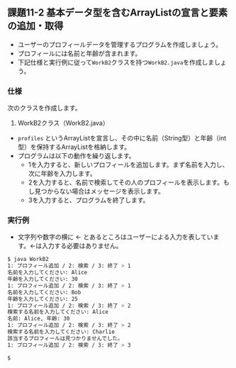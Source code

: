 ## 課題11-2 基本データ型を含むArrayListの宣言と要素の追加・取得

- ユーザーのプロフィールデータを管理するプログラムを作成しましょう。
- プロフィールには名前と年齢が含まれます。
- 下記仕様と実行例に従って`WorkB2`クラスを持つ`WorkB2.java`を作成しましょう。

### 仕様

次のクラスを作成します。

1. WorkB2クラス（WorkB2.java）

- `profiles` というArrayListを宣言し、その中に名前（String型）と年齢（int型）を保持するArrayListを格納します。
- プログラムは以下の動作を繰り返します。
    - 1を入力すると、新しいプロフィールを追加します。まず名前を入力し、次に年齢を入力します。
    - 2を入力すると、名前で検索してその人のプロフィールを表示します。もし見つからない場合はメッセージを表示します。
    - 3を入力すると、プログラムを終了します。

### 実行例

- 文字列や数字の横に <- とあるところはユーザーによる入力を表しています。<-は入力する必要はありません。

```sh
$ java WorkB2
1: プロフィール追加 / 2: 検索 / 3: 終了 > 1
名前を入力してください: Alice
年齢を入力してください: 30
1: プロフィール追加 / 2: 検索 / 3: 終了 > 1
名前を入力してください: Bob
年齢を入力してください: 25
1: プロフィール追加 / 2: 検索 / 3: 終了 > 2
検索する名前を入力してください: Alice
名前: Alice, 年齢: 30
1: プロフィール追加 / 2: 検索 / 3: 終了 > 2
検索する名前を入力してください: Charlie
該当するプロフィールは見つかりませんでした。
1: プロフィール追加 / 2: 検索 / 3: 終了 > 3

$